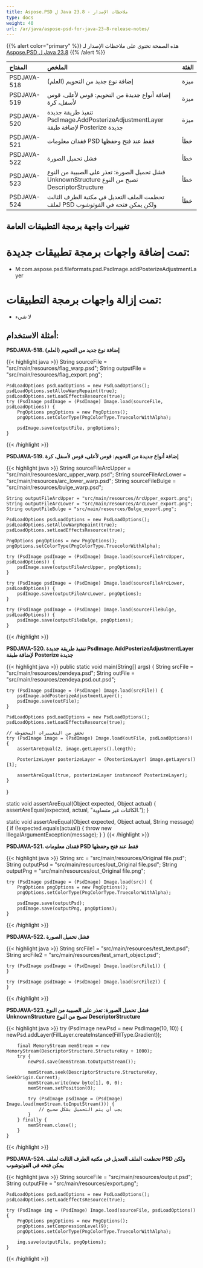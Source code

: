 ```yaml
---
title: Aspose.PSD ل Java 23.8 - ملاحظات الإصدار
type: docs
weight: 40
url: /ar/java/aspose-psd-for-java-23-8-release-notes/
---
```


{{% alert color="primary" %}} هذه الصفحة تحتوي على ملاحظات الإصدار لـ [Aspose.PSD ل Java 23.8](https://downloads.aspose.com/psd/java/new-releases/aspose.psd-for-java-23.8/) {{% /alert %}}

| **المفتاح** | **الملخص** | **الفئة** |
|:------------|:-------------------------------------------------------------------------------------------------------------------------------------------------|:-------------|
| PSDJAVA-518 | إضافة نوع جديد من التحويم (العلم) | ميزة |
| PSDJAVA-519 | إضافة أنواع جديدة من التحويم: قوس لأعلى، قوس لأسفل، كرة | ميزة |
| PSDJAVA-520 | تنفيذ طريقة جديدة PsdImage.AddPosterizeAdjustmentLayer لإضافة طبقة Posterize جديدة | ميزة |
| PSDJAVA-521 | فقدان معلومات PSD فقط عند فتح وحفظها | خطأ |
| PSDJAVA-522 | فشل تحميل الصورة | خطأ |
| PSDJAVA-523 | فشل تحميل الصورة: تعذر على الصبيبة من النوع UnknownStructure تصبح من النوع DescriptorStructure | خطأ |
| PSDJAVA-524 | تحطمت الملف التعديل في مكتبة الطرف الثالث لملف PSD ولكن يمكن فتحه في الفوتوشوب | خطأ |

## **تغييرات واجهة برمجة التطبيقات العامة**
# **تمت إضافة واجهات برمجة تطبيقات جديدة:**

- M:com.aspose.psd.fileformats.psd.PsdImage.addPosterizeAdjustmentLayer

# **تمت إزالة واجهات برمجة التطبيقات:**

- لا شيء

## **أمثلة الاستخدام:**

**PSDJAVA-518. إضافة نوع جديد من التحويم (العلم)**

{{< highlight java >}}
    String sourceFile = "src/main/resources/flag_warp.psd";
    String outputFile = "src/main/resources/flag_export.png";

    PsdLoadOptions psdLoadOptions = new PsdLoadOptions();
    psdLoadOptions.setAllowWarpRepaint(true);
    psdLoadOptions.setLoadEffectsResource(true);
    try (PsdImage psdImage = (PsdImage) Image.load(sourceFile, psdLoadOptions)) {
        PngOptions pngOptions = new PngOptions();
        pngOptions.setColorType(PngColorType.TruecolorWithAlpha);

        psdImage.save(outputFile, pngOptions);
    }
{{< /highlight >}}

**PSDJAVA-519. إضافة أنواع جديدة من التحويم: قوس لأعلى، قوس لأسفل، كرة**

{{< highlight java >}}
    String sourceFileArcUpper = "src/main/resources/arc_upper_warp.psd";
    String sourceFileArcLower = "src/main/resources/arc_lower_warp.psd";
    String sourceFileBulge = "src/main/resources/bulge_warp.psd";

    String outputFileArcUpper = "src/main/resources/ArcUpper_export.png";
    String outputFileArcLower = "src/main/resources/ArcLower_export.png";
    String outputFileBulge = "src/main/resources/Bulge_export.png";

    PsdLoadOptions psdLoadOptions = new PsdLoadOptions();
    psdLoadOptions.setAllowWarpRepaint(true);
    psdLoadOptions.setLoadEffectsResource(true);

    PngOptions pngOptions = new PngOptions();
    pngOptions.setColorType(PngColorType.TruecolorWithAlpha);

    try (PsdImage psdImage = (PsdImage) Image.load(sourceFileArcUpper, psdLoadOptions)) {
        psdImage.save(outputFileArcUpper, pngOptions);
    }

    try (PsdImage psdImage = (PsdImage) Image.load(sourceFileArcLower, psdLoadOptions)) {
        psdImage.save(outputFileArcLower, pngOptions);
    }

    try (PsdImage psdImage = (PsdImage) Image.load(sourceFileBulge, psdLoadOptions)) {
        psdImage.save(outputFileBulge, pngOptions);
    }
{{< /highlight >}}

**PSDJAVA-520. تنفيذ طريقة جديدة PsdImage.AddPosterizeAdjustmentLayer لإضافة طبقة Posterize جديدة**

{{< highlight java >}}
public static void main(String[] args) {
    String srcFile = "src/main/resources/zendeya.psd";
    String outFile = "src/main/resources/zendeya.psd.out.psd";

    try (PsdImage psdImage = (PsdImage) Image.load(srcFile)) {
        psdImage.addPosterizeAdjustmentLayer();
        psdImage.save(outFile);
    }

    PsdLoadOptions psdLoadOptions = new PsdLoadOptions();
    psdLoadOptions.setLoadEffectsResource(true);

    // تحقق من التغييرات المحفوظة
    try (PsdImage image = (PsdImage) Image.load(outFile, psdLoadOptions)) {
        assertAreEqual(2, image.getLayers().length);

        PosterizeLayer posterizeLayer = (PosterizeLayer) image.getLayers()[1];

        assertAreEqual(true, posterizeLayer instanceof PosterizeLayer);
    }
}

static void assertAreEqual(Object expected, Object actual) {
    assertAreEqual(expected, actual, "الكائنات غير متساوية.");
}

static void assertAreEqual(Object expected, Object actual, String message) {
    if (!expected.equals(actual)) {
        throw new IllegalArgumentException(message);
    }
}
{{< /highlight >}}

**PSDJAVA-521. فقدان معلومات PSD فقط عند فتح وحفظها**

{{< highlight java >}}
    String src = "src/main/resources/Original file.psd";
    String outputPsd = "src/main/resources/out_Original file.psd";
    String outputPng = "src/main/resources/out_Original file.png";

    try (PsdImage psdImage = (PsdImage) Image.load(src)) {
        PngOptions pngOptions = new PngOptions();
        pngOptions.setColorType(PngColorType.TruecolorWithAlpha);

        psdImage.save(outputPsd);
        psdImage.save(outputPng, pngOptions);
    }
{{< /highlight >}}

**PSDJAVA-522. فشل تحميل الصورة**

{{< highlight java >}}
    String srcFile1 = "src/main/resources/test_text.psd";
    String srcFile2 = "src/main/resources/test_smart_object.psd";

    try (PsdImage psdImage = (PsdImage) Image.load(srcFile1)) {
    }

    try (PsdImage psdImage = (PsdImage) Image.load(srcFile2)) {
    }
{{< /highlight >}}

**PSDJAVA-523. فشل تحميل الصورة: تعذر على الصبيبة من النوع UnknownStructure تصبح من النوع DescriptorStructure**

{{< highlight java >}}
   try (PsdImage newPsd = new PsdImage(10, 10)) {
        newPsd.addLayer(FillLayer.createInstance(FillType.Gradient));

        final MemoryStream memStream = new MemoryStream(DescriptorStructure.StructureKey + 1000);
        try {
            newPsd.save(memStream.toOutputStream());

            memStream.seek(DescriptorStructure.StructureKey, SeekOrigin.Current);
            memStream.write(new byte[1], 0, 0);
            memStream.setPosition(0);

            try (PsdImage psdImage = (PsdImage) Image.load(memStream.toInputStream())) {
                // يجب أن يتم التحميل بشكل صحيح
            }
        } finally {
            memStream.close();
        }
    }
{{< /highlight >}}

**PSDJAVA-524. تحطمت الملف التعديل في مكتبة الطرف الثالث لملف PSD ولكن يمكن فتحه في الفوتوشوب**

{{< highlight java >}}
    String sourceFile = "src/main/resources/output.psd";
    String outputFile = "src/main/resources/export.png";

    PsdLoadOptions psdLoadOptions = new PsdLoadOptions();
    psdLoadOptions.setLoadEffectsResource(true);

    try (PsdImage img = (PsdImage) Image.load(sourceFile, psdLoadOptions)) {
        PngOptions pngOptions = new PngOptions();
        pngOptions.setCompressionLevel(9);
        pngOptions.setColorType(PngColorType.TruecolorWithAlpha);

        img.save(outputFile, pngOptions);
    }
{{< /highlight >}}